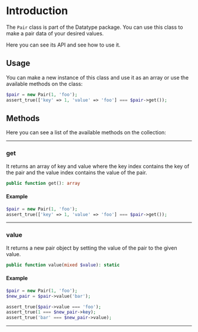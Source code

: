 # Introduction

The `Pair` class is part of the Datatype package.
You can use this class to make a pair data of your desired values.

Here you can see its API and see how to use it.

## Usage

You can make a new instance of this class and use it as an array or use the available methods on the class:

```php
$pair = new Pair(1, 'foo');
assert_true(['key' => 1, 'value' => 'foo'] === $pair->get());
```

## Methods

Here you can see a list of the available methods on the collection:

---
### get

It returns an array of key and value 
where the key index contains the key of the pair and the value index contains the value of the pair.

```php
public function get(): array
```

#### Example

```php
$pair = new Pair(1, 'foo');
assert_true(['key' => 1, 'value' => 'foo'] === $pair->get());
```
---
### value

It returns a new pair object by setting the value of the pair to the given value.

```php
public function value(mixed $value): static
```

#### Example

```php
$pair = new Pair(1, 'foo');
$new_pair = $pair->value('bar');

assert_true($pair->value === 'foo');
assert_true(1 === $new_pair->key);
assert_true('bar' === $new_pair->value);
```
---

